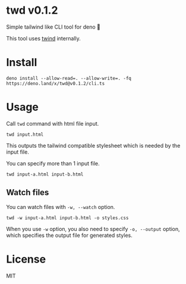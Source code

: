 # twd v0.1.2

Simple tailwind like CLI tool for deno 🦕

This tool uses [twind](https://github.com/tw-in-js/twind) internally.

# Install

```
deno install --allow-read=. --allow-write=. -fq https://deno.land/x/twd@v0.1.2/cli.ts
```

# Usage

Call `twd` command with html file input.

```
twd input.html
```

This outputs the tailwind compatible stylesheet which is needed by the input file.

You can specify more than 1 input file.

```
twd input-a.html input-b.html
```

## Watch files

You can watch files with `-w, --watch` option.

```
twd -w input-a.html input-b.html -o styles.css
```

When you use `-w` option, you also need to specify `-o, --output` option, which specifies the output file for generated styles.

# License

MIT
